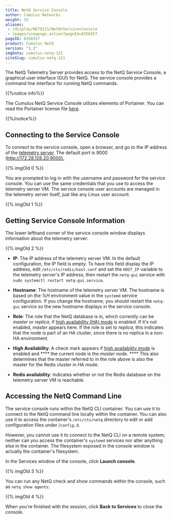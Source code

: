 ```yaml
---
title: NetQ Service Console
author: Cumulus Networks
weight: 15
aliases:
 - /display/NETQ121/NetQ+Service+Console
 - /pages/viewpage.action?pageId=8356557
pageID: 8356557
product: Cumulus NetQ
version: "1.2"
imgData: cumulus-netq-121
siteSlug: cumulus-netq-121
---
```

The NetQ Telemetry Server provides access to the NetQ Service Console, a
graphical user interface (GUI) for NetQ. The service console provides a
command line interface for running NetQ commands.

{{%notice info%}}

The Cumulus NetQ Service Console utilizes elements of Portainer. You can
read the Portainer license file
[here](https://github.com/portainer/portainer/blob/develop/LICENSE).

{{%/notice%}}

## Connecting to the Service Console</span>

To connect to the service console, open a browser, and go to the IP
address of the [telemetry
server](/cumulus-netq-121/Getting-Started-with-NetQ/). The
default port is 9000 (<http://172.28.128.20:9000).>

{{% imgOld 0 %}}

You are prompted to log in with the username and password for the
service console. You can use the same credentials that you use to access
the telemetry server VM. The service console user accounts are managed
in the telemetry server itself, just like any Linux user account.

{{% imgOld 1 %}}

## Getting Service Console Information</span>

The lower lefthand corner of the service console window displays
information about the telemetry server:

{{% imgOld 2 %}}

  - **IP**: The IP address of the telemetry server VM. In the default
    configuration, the IP field is empty. To have this field display the
    IP address, edit `/etc/cts/redis/host.conf` and set the `HOST_IP`
    variable to the telemetry server's IP address, then restart the
    `netq-gui` service with `sudo systemctl restart netq-gui.service`.

  - **Hostname**: The hostname of the telemetry server VM. The hostname
    is based on the *%H* environment value in the `systemd` service
    configuration. If you change the hostname, you should restart the
    `netq-gui` service so the new hostname displays in the service
    console.

  - **Role**: The role that the NetQ database is in, which currently can
    be *master* or *replica*, if [high availability (HA)
    mode](/cumulus-netq-121/Getting-Started-with-NetQ/Configuring-High-Availability-Mode)
    is enabled. If it's not enabled, *master* appears here. If the role
    is set to *replica*, this indicates that the node is part of an HA
    cluster, since there is no replica in a non-HA environment.

  - **High Availability**: A check mark appears if [high availability
    mode](/cumulus-netq-121/Getting-Started-with-NetQ/Configuring-High-Availability-Mode)
    is enabled and **** the current node is the *master* node. **** This
    also determines that the master referred to in the role above is
    also the master for the Redis cluster in HA mode.

  - **Redis availability**: Indicates whether or not the Redis database
    on the telemetry server VM is reachable.

## Accessing the NetQ Command Line</span>

The service console runs within the NetQ CLI container. You can use it
to connect to the NetQ command line locally within the container. You
can also use it to access the container's `/etc/cts/netq` directory to
edit or add configuration files under /`config.d`.

However, you cannot use it to connect to the NetQ CLI on a remote
system; neither can you access the container's `systemd` services nor
alter anything else in the container. The filesystem exposed in the
console window is actually the container's filesystem.

In the Services window of the console, click **Launch console**.

{{% imgOld 3 %}}

You can run any NetQ check and show commands within the console, such as
`netq show agents`:

{{% imgOld 4 %}}

When you're finished with the session, click **Back to Services** to
close the console.

